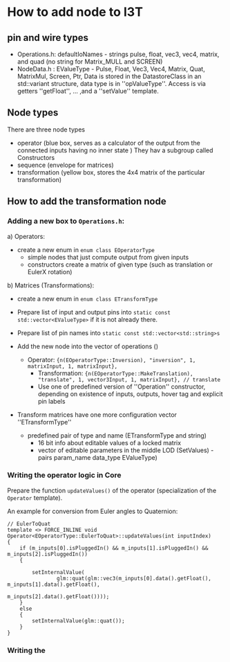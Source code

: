 # How to add node to I3T

## pin and wire types
- Operations.h: defaultIoNames - strings pulse, float, vec3, vec4, matrix, and quad (no string for Matrix_MULL and SCREEN)
- NodeData.h  : EValueType     - Pulse, Float, Vec3, Vec4, Matrix, Quat, MatrixMul, Screen, Ptr,
Data is stored in the DatastoreClass in an std::variant structure, data type is in ''opValueType''. 
                 Access is via getters ''getFloat'', ... ,and a ''setValue'' template.


## Node types
There are three node types
- operator (blue box, serves as a calculator of the output from the connected inputs having no inner state )
  They hav a subgroup called Constructors
- sequence (envelope for matrices)
- transformation (yellow box, stores the 4x4 matrix of the particular transformation)

## How to add the transformation node
### Adding a new box to ``Operations.h``:

a) Operators:
- create a new enum in ``enum class EOperatorType``
	- simple nodes that just compute output from given inputs
	- constructors create a matrix of given type (such as translation or EulerX rotation)

b) Matrices (Transformations):
- create a new enum in ``enum class ETransformType``	

- Prepare list of input and output pins into ``static const std::vector<EValueType>`` if it is not already there.
- Prepare list of pin names into ``static const std::vector<std::string>s``

- Add the new node into the vector of operations ()
  - Operator: ``{n(EOperatorType::Inversion), "inversion", 1, matrixInput, 1, matrixInput},``
	- Transformation: ``{n(EOperatorType::MakeTranslation), "translate", 1, vector3Input, 1, matrixInput}, // translate``
	- Use one of predefined version of ''Operation'' constructor, depending on existence of inputs, outputs, hover tag and explicit pin labels

- Transform matrices have one more configuration vector ''ETransformType'' 
  - predefined pair of type and name (ETransformType and string)
	- 16 bit info about editable values of a locked matrix
	- vector of editable parameters in the middle LOD (SetValues) - pairs param_name data_type EValueType)
	
### Writing the operator logic in Core
Prepare the function ``updateValues()`` of the operator (specialization of the ``Operator`` template). 

An example for conversion from Euler angles to Quaternion:
```
// EulerToQuat
template <> FORCE_INLINE void Operator<EOperatorType::EulerToQuat>::updateValues(int inputIndex)
{
	if (m_inputs[0].isPluggedIn() && m_inputs[1].isPluggedIn() && m_inputs[2].isPluggedIn())
	{

		setInternalValue(
				glm::quat(glm::vec3(m_inputs[0].data().getFloat(), m_inputs[1].data().getFloat(),
														m_inputs[2].data().getFloat())));
	}
	else
	{
		setInternalValue(glm::quat());
	}
}
```
	
### Writing the 
